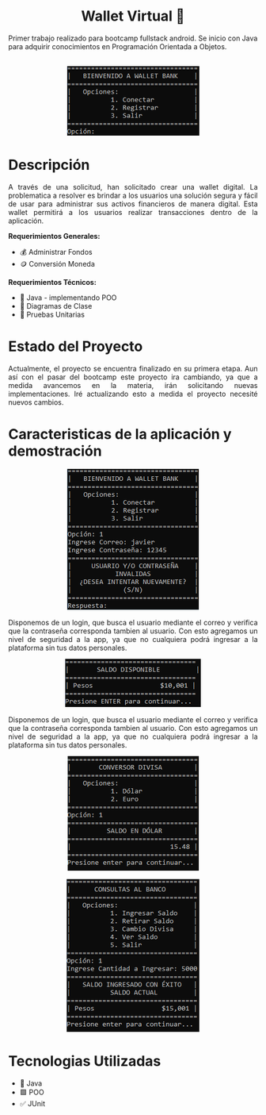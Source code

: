 <div align="center" >
  <h1>Wallet Virtual 🏦</h1>
</div>
Primer trabajo realizado para bootcamp fullstack android. Se inicio con Java para adquirir conocimientos en Programación Orientada a Objetos.
<div align="center" >
</br>

   ![Imagen](https://github.com/Jalcantaracanto/WalletJava/blob/master/assets/img/MenuInicial.png)
   
</div>

# Descripción
<p align="justify">
A través de una solicitud, han solicitado crear una wallet digital. La problematica a resolver es brindar a los usuarios una solución segura y fácil de usar para administrar sus activos financieros de manera digital. Esta wallet permitirá a los usuarios realizar transacciones dentro de la aplicación.
</p>


<strong>Requerimientos Generales:</strong>

 <ul>
    <li>
    💰 Administrar Fondos
    </li>
    <li>
     🪙 Conversión Moneda
   </li>
 </ul>
<strong>Requerimientos Técnicos:</strong>

 <ul>
    <li>
    📔 Java - implementando POO
    </li>
    <li>
     📝 Diagramas de Clase
   </li>
   <li>
     🧪 Pruebas Unitarias
   </li>
 </ul>

# Estado del Proyecto
<p align="justify">
Actualmente, el proyecto se encuentra finalizado en su primera etapa. Aun así con el pasar del bootcamp este proyecto ira cambiando, ya que a medida avancemos en la materia, irán solicitando nuevas implementaciones. Iré actualizando esto a medida el proyecto necesité nuevos cambios.
</p>

# Caracteristicas de la aplicación y demostración


<div align="center" >

   ![Demostración1](https://github.com/Jalcantaracanto/WalletJava/blob/master/assets/img/muestra1.png)

  <p align="justify"> Disponemos de un login, que busca el usuario mediante el correo y verifica que la contraseña corresponda tambien al usuario. Con esto agregamos un nivel de seguridad a la app, ya que no cualquiera podrá ingresar a la plataforma sin tus datos personales. </p>

![Demostración2](https://github.com/Jalcantaracanto/WalletJava/blob/master/assets/img/muestra2.png)

<p align="justify"> Disponemos de un login, que busca el usuario mediante el correo y verifica que la contraseña corresponda tambien al usuario. Con esto agregamos un nivel de seguridad a la app, ya que no cualquiera podrá ingresar a la plataforma sin tus datos personales. </p>


![Demostración3](https://github.com/Jalcantaracanto/WalletJava/blob/master/assets/img/muestra4.png)

![Demostración4](https://github.com/Jalcantaracanto/WalletJava/blob/master/assets/img/muestra3.png)

</div>

   






# Tecnologias Utilizadas
 <ul>
    <li>
    📔 Java
    </li>
    <li>
     🟩 POO
   </li>
   <li>
     ✅ JUnit
   </li>
 </ul>


<!--
*[Acceso al proyecto](#acceso-proyecto)
s
*[Conclusión](#conclusión)
 -->
